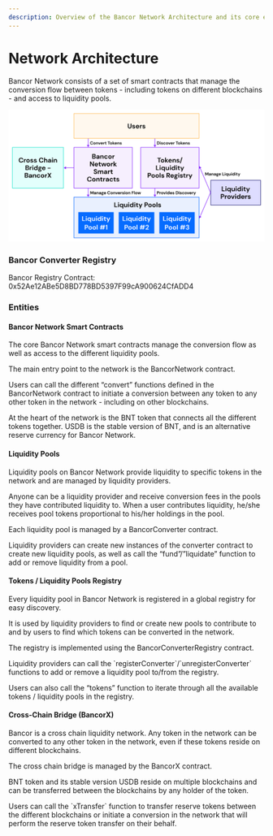 ```yaml
---
description: Overview of the Bancor Network Architecture and its core entities.
---
```


# Network Architecture

Bancor Network consists of a set of smart contracts that manage the conversion flow between tokens - including tokens on different blockchains - and access to liquidity pools.  


![Bancor Protocol Overview](../../../.gitbook/assets/graph-2-3.png)

### Bancor Converter Registry 

Bancor Registry Contract: 0x52Ae12ABe5D8BD778BD5397F99cA900624CfADD4

### Entities

#### Bancor Network Smart Contracts

The core Bancor Network smart contracts manage the conversion flow as well as access to the different liquidity pools.

The main entry point to the network is the BancorNetwork contract.

Users can call the different “convert” functions defined in the BancorNetwork contract to initiate a conversion between any token to any other token in the network - including on other blockchains.

At the heart of the network is the BNT token that connects all the different tokens together. USDB is the stable version of BNT, and is an alternative reserve currency for Bancor Network. 

#### Liquidity Pools 

Liquidity pools on Bancor Network provide liquidity to specific tokens in the network and are managed by liquidity providers.

Anyone can be a liquidity provider and receive conversion fees in the pools they have contributed liquidity to. When a user contributes liquidity, he/she receives pool tokens proportional to his/her holdings in the pool.

Each liquidity pool is managed by a BancorConverter contract.

Liquidity providers can create new instances of the converter contract to create new liquidity pools, as well as call the “fund”/”liquidate” function to add or remove liquidity from a pool.  


#### Tokens / Liquidity Pools Registry

Every liquidity pool in Bancor Network is registered in a global registry for easy discovery.

It is used by liquidity providers to find or create new pools to contribute to and by users to find which tokens can be converted in the network.

The registry is implemented using the BancorConverterRegistry contract.

Liquidity providers can call the \`registerConverter\`/\`unregisterConverter\` functions to add or remove a liquidity pool to/from the registry.

Users can also call the “tokens” function to iterate through all the available tokens / liquidity pools in the registry.  


#### Cross-Chain Bridge \(BancorX\)

Bancor is a cross chain liquidity network. Any token in the network can be converted to any other token in the network, even if these tokens reside on different blockchains.

The cross chain bridge is managed by the BancorX contract.

BNT token and its stable version USDB reside on multiple blockchains and can be transferred between the blockchains by any holder of the token.

Users can call the \`xTransfer\` function to transfer reserve tokens between the different blockchains or initiate a conversion in the network that will perform the reserve token transfer on their behalf.

